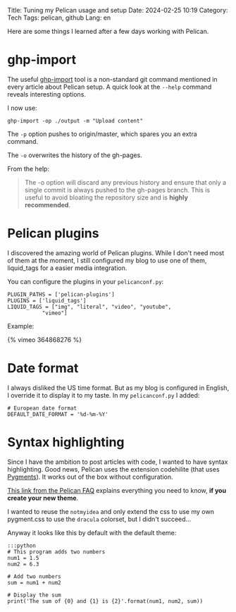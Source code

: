 Title: Tuning my Pelican usage and setup
Date: 2024-02-25 10:19
Category: Tech
Tags: pelican, github
Lang: en

Here are some things I learned after a few days working with Pelican.

# ghp-import

 The useful [ghp-import](https://pypi.org/project/ghp-import/) tool is a non-standard git command mentioned in every article about Pelican setup. A quick look at the `--help` command reveals interesting options.

I now use:

    ghp-import -op ./output -m "Upload content"

The `-p` option pushes to origin/master, which spares you an extra command.

The `-o` overwrites the history of the gh-pages.

From the help:

> The -o option will discard any previous history and ensure that only a single commit is always pushed to the gh-pages branch. This is useful to avoid bloating the repository size and is **highly recommended**.

# Pelican plugins

I discovered the amazing world of Pelican plugins. While I don't need most of them at the moment, I still configured my blog to use one of them, liquid_tags for a easier media integration.

You can configure the plugins in your `pelicanconf.py`:

    PLUGIN_PATHS = ['pelican-plugins']
    PLUGINS = ['liquid_tags']
    LIQUID_TAGS = ["img", "literal", "video", "youtube",
               "vimeo"]

Example:

{% vimeo 364868276 %}

# Date format

I always disliked the US time format. But as my blog is configured in English, I override it to display it to my taste. In my `pelicanconf.py` I added:

    # European date format
    DEFAULT_DATE_FORMAT = '%d-%m-%Y'


# Syntax highlighting

Since I have the ambition to post articles with code, I wanted to have syntax highlighting. Good news, Pelican uses the extension codehilite (that uses [Pygments](https://pygments.org)). It works out of the box without configuration.

[This link from the Pelican FAQ](https://docs.getpelican.com/en/latest/faq.html#i-m-creating-my-own-theme-how-do-i-use-pygments-for-syntax-highlighting) explains everything you need to know, **if you create your new theme**. 

I wanted to reuse the `notmyidea` and only extend the css to use my own pygment.css to use the `dracula` colorset, but I didn't succeed...

Anyway it looks like this by default with the default theme:

    :::python
    # This program adds two numbers
    num1 = 1.5
    num2 = 6.3

    # Add two numbers
    sum = num1 + num2

    # Display the sum
    print('The sum of {0} and {1} is {2}'.format(num1, num2, sum))